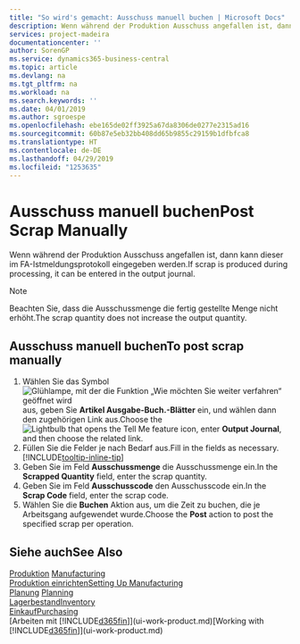 ```yaml
---
title: "So wird's gemacht: Ausschuss manuell buchen | Microsoft Docs"
description: Wenn während der Produktion Ausschuss angefallen ist, dann kann dieser im FA-Istmeldungsprotokoll eingegeben werden. Beachten Sie, dass die Ausschussmenge die fertig gestellte Menge nicht erhöht.
services: project-madeira
documentationcenter: ''
author: SorenGP
ms.service: dynamics365-business-central
ms.topic: article
ms.devlang: na
ms.tgt_pltfrm: na
ms.workload: na
ms.search.keywords: ''
ms.date: 04/01/2019
ms.author: sgroespe
ms.openlocfilehash: ebe165de02ff3925a67da8306de0277e2315ad16
ms.sourcegitcommit: 60b87e5eb32bb408dd65b9855c29159b1dfbfca8
ms.translationtype: HT
ms.contentlocale: de-DE
ms.lasthandoff: 04/29/2019
ms.locfileid: "1253635"
---
```

# <a name="post-scrap-manually"></a><span data-ttu-id="24c2d-104">Ausschuss manuell buchen</span><span class="sxs-lookup"><span data-stu-id="24c2d-104">Post Scrap Manually</span></span>
<span data-ttu-id="24c2d-105">Wenn während der Produktion Ausschuss angefallen ist, dann kann dieser im FA-Istmeldungsprotokoll eingegeben werden.</span><span class="sxs-lookup"><span data-stu-id="24c2d-105">If scrap is produced during processing, it can be entered in the output journal.</span></span> 

> [!NOTE]
> <span data-ttu-id="24c2d-106">Beachten Sie, dass die Ausschussmenge die fertig gestellte Menge nicht erhöht.</span><span class="sxs-lookup"><span data-stu-id="24c2d-106">The scrap quantity does not increase the output quantity.</span></span>  

## <a name="to-post-scrap-manually"></a><span data-ttu-id="24c2d-107">Ausschuss manuell buchen</span><span class="sxs-lookup"><span data-stu-id="24c2d-107">To post scrap manually</span></span>  
1. <span data-ttu-id="24c2d-108">Wählen Sie das Symbol ![Glühlampe, mit der die Funktion „Wie möchten Sie weiter verfahren“ geöffnet wird](media/ui-search/search_small.png "Wie möchten Sie weiter verfahren?") aus, geben Sie **Artikel Ausgabe-Buch.-Blätter** ein, und wählen dann den zugehörigen Link aus.</span><span class="sxs-lookup"><span data-stu-id="24c2d-108">Choose the ![Lightbulb that opens the Tell Me feature](media/ui-search/search_small.png "Tell me what you want to do") icon, enter **Output Journal**, and then choose the related link.</span></span>  
2. <span data-ttu-id="24c2d-109">Füllen Sie die Felder je nach Bedarf aus.</span><span class="sxs-lookup"><span data-stu-id="24c2d-109">Fill in the fields as necessary.</span></span> [!INCLUDE[tooltip-inline-tip](includes/tooltip-inline-tip_md.md)]  
3. <span data-ttu-id="24c2d-110">Geben Sie im Feld **Ausschussmenge** die Ausschussmenge ein.</span><span class="sxs-lookup"><span data-stu-id="24c2d-110">In the **Scrapped Quantity** field, enter the scrap quantity.</span></span>  
4. <span data-ttu-id="24c2d-111">Geben Sie im Feld **Ausschusscode** den Ausschusscode ein.</span><span class="sxs-lookup"><span data-stu-id="24c2d-111">In the **Scrap Code** field, enter the scrap code.</span></span>  
5. <span data-ttu-id="24c2d-112">Wählen Sie die **Buchen** Aktion aus, um die Zeit zu buchen, die je Arbeitsgang aufgewendet wurde.</span><span class="sxs-lookup"><span data-stu-id="24c2d-112">Choose the **Post** action to post the specified scrap per operation.</span></span>  

## <a name="see-also"></a><span data-ttu-id="24c2d-113">Siehe auch</span><span class="sxs-lookup"><span data-stu-id="24c2d-113">See Also</span></span>  
<span data-ttu-id="24c2d-114">[Produktion](production-manage-manufacturing.md)  </span><span class="sxs-lookup"><span data-stu-id="24c2d-114">[Manufacturing](production-manage-manufacturing.md)  </span></span>  
[<span data-ttu-id="24c2d-115">Produktion einrichten</span><span class="sxs-lookup"><span data-stu-id="24c2d-115">Setting Up Manufacturing</span></span>](production-configure-production-processes.md)  
<span data-ttu-id="24c2d-116">[Planung](production-planning.md)    </span><span class="sxs-lookup"><span data-stu-id="24c2d-116">[Planning](production-planning.md)    </span></span>  
[<span data-ttu-id="24c2d-117">Lagerbestand</span><span class="sxs-lookup"><span data-stu-id="24c2d-117">Inventory</span></span>](inventory-manage-inventory.md)  
[<span data-ttu-id="24c2d-118">Einkauf</span><span class="sxs-lookup"><span data-stu-id="24c2d-118">Purchasing</span></span>](purchasing-manage-purchasing.md)  
<span data-ttu-id="24c2d-119">[Arbeiten mit [!INCLUDE[d365fin](includes/d365fin_md.md)]](ui-work-product.md)</span><span class="sxs-lookup"><span data-stu-id="24c2d-119">[Working with [!INCLUDE[d365fin](includes/d365fin_md.md)]](ui-work-product.md)</span></span>
